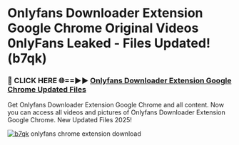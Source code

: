 # Onlyfans Downloader Extension Google Chrome Original Videos 0nlyFans Leaked - Files Updated! (b7qk)

<h3>🔴 CLICK HERE 🌐==►► <a href="https://tinyurl.com/2jnfzry5" rel="nofollow">Onlyfans Downloader Extension Google Chrome Updated Files</a></h3>

Get Onlyfans Downloader Extension Google Chrome and all content. Now you can access all videos and pictures of Onlyfans Downloader Extension Google Chrome. New Updated Files 2025!

[![b7qk](https://i.imgur.com/GyGTBgg.gif)](https://tinyurl.com/2jnfzry5)
onlyfans chrome extension download